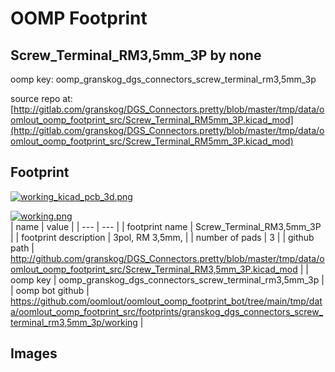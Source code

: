 # OOMP Footprint  
## Screw_Terminal_RM3,5mm_3P  by none  
  
oomp key: oomp_granskog_dgs_connectors_screw_terminal_rm3,5mm_3p  
  
source repo at: [http://gitlab.com/granskog/DGS_Connectors.pretty/blob/master/tmp/data/oomlout_oomp_footprint_src/Screw_Terminal_RM5mm_3P.kicad_mod](http://gitlab.com/granskog/DGS_Connectors.pretty/blob/master/tmp/data/oomlout_oomp_footprint_src/Screw_Terminal_RM5mm_3P.kicad_mod)  
## Footprint  
  
[![working_kicad_pcb_3d.png](working_kicad_pcb_3d_600.png)](working_kicad_pcb_3d.png)  
  
[![working.png](working_600.png)](working.png)  
| name | value | 
| --- | --- | 
| footprint name | Screw_Terminal_RM3,5mm_3P | 
| footprint description | 3pol, RM 3,5mm, | 
| number of pads | 3 | 
| github path | http://github.com/granskog/DGS_Connectors.pretty/blob/master/tmp/data/oomlout_oomp_footprint_src/Screw_Terminal_RM3,5mm_3P.kicad_mod | 
| oomp key | oomp_granskog_dgs_connectors_screw_terminal_rm3,5mm_3p | 
| oomp bot github | https://github.com/oomlout/oomlout_oomp_footprint_bot/tree/main/tmp/data/oomlout_oomp_footprint_src/footprints/granskog_dgs_connectors_screw_terminal_rm3,5mm_3p/working | 
## Images  
